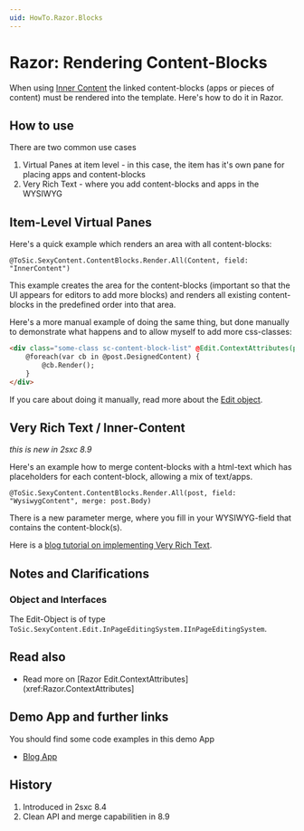 ```yaml
---
uid: HowTo.Razor.Blocks
---
```


# Razor: Rendering Content-Blocks

When using [Inner Content](xref:Specs.Cms.InnerContent) the linked content-blocks (apps or pieces of content) must be rendered into the template. Here's how to do it in Razor. 

## How to use
There are two common use cases

1. Virtual Panes at item level - in this case, the item has it's own pane for placing apps and content-blocks
2. Very Rich Text - where you add content-blocks and apps in the WYSIWYG

## Item-Level Virtual Panes
Here's a quick example which renders an area with all content-blocks: 

```razor
@ToSic.SexyContent.ContentBlocks.Render.All(Content, field: "InnerContent")
```
This example creates the area for the content-blocks (important so that the UI appears for editors to add more blocks) and renders all existing content-blocks in the predefined order into that area. 

Here's a more manual example of doing the same thing, but done manually to demonstrate what happens and to allow myself to add more css-classes: 
```html
<div class="some-class sc-content-block-list" @Edit.ContextAttributes(post, field: "DesignedContent")>
    @foreach(var cb in @post.DesignedContent) {
        @cb.Render();
    }
</div>
```
If you care about doing it manually, read more about the [Edit object](xref:HowTo.Razor.Edit).

## Very Rich Text / Inner-Content
_this is new in 2sxc 8.9_

Here's an example how to merge content-blocks with a html-text which has placeholders for each content-block, allowing a mix of text/apps. 
```razor
@ToSic.SexyContent.ContentBlocks.Render.All(post, field: "WysiwygContent", merge: post.Body)
```
There is a new parameter merge, where you fill in your WYSIWYG-field that contains the content-block(s).

Here is a [blog tutorial on implementing Very Rich Text](http://2sxc.org/en/blog/post/tutorial-create-very-rich-text-inner-content-2-with-2sxc).


## Notes and Clarifications
### Object and Interfaces
The Edit-Object is of type `ToSic.SexyContent.Edit.InPageEditingSystem.IInPageEditingSystem`.

## Read also
* Read more on [Razor Edit.ContextAttributes](xref:Razor.ContextAttributes]


## Demo App and further links

You should find some code examples in this demo App
* [Blog App](xref:App.Blog)

## History

1. Introduced in 2sxc 8.4
2. Clean API and merge capabilitien in 8.9


